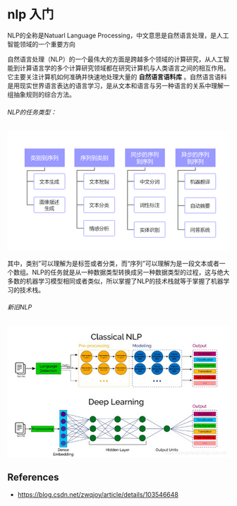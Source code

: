 # nlp 入门

NLP的全称是Natuarl Language Processing，中文意思是自然语言处理，是人工智能领域的一个重要方向

自然语言处理（NLP）的一个最伟大的方面是跨越多个领域的计算研究，从人工智能到计算语言学的多个计算研究领域都在研究计算机与人类语言之间的相互作用。它主要关注计算机如何准确并快速地处理大量的 **自然语言语料库** 。自然语言语料是用现实世界语言表达的语言学习，是从文本和语言与另一种语言的关系中理解一组抽象规则的综合方法。

###### NLP的任务类型：

![NLP的任务类型](image.png)

其中，类别”可以理解为是标签或者分类，而“序列”可以理解为是一段文本或者一个数组。NLP的任务就是从一种数据类型转换成另一种数据类型的过程，这与绝大多数的机器学习模型相同或者类似，所以掌握了NLP的技术栈就等于掌握了机器学习的技术栈。


###### 新旧NLP

![传统方式和深度学习方式 NLP 对比](image-1.png)

## References

* https://blog.csdn.net/zwqjoy/article/details/103546648